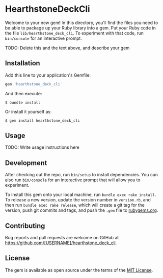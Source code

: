 # HearthstoneDeckCli

Welcome to your new gem! In this directory, you'll find the files you need to be able to package up your Ruby library into a gem. Put your Ruby code in the file `lib/hearthstone_deck_cli`. To experiment with that code, run `bin/console` for an interactive prompt.

TODO: Delete this and the text above, and describe your gem

## Installation

Add this line to your application's Gemfile:

```ruby
gem 'hearthstone_deck_cli'
```

And then execute:

    $ bundle install

Or install it yourself as:

    $ gem install hearthstone_deck_cli

## Usage

TODO: Write usage instructions here

## Development

After checking out the repo, run `bin/setup` to install dependencies. You can also run `bin/console` for an interactive prompt that will allow you to experiment.

To install this gem onto your local machine, run `bundle exec rake install`. To release a new version, update the version number in `version.rb`, and then run `bundle exec rake release`, which will create a git tag for the version, push git commits and tags, and push the `.gem` file to [rubygems.org](https://rubygems.org).

## Contributing

Bug reports and pull requests are welcome on GitHub at https://github.com/[USERNAME]/hearthstone_deck_cli.


## License

The gem is available as open source under the terms of the [MIT License](https://opensource.org/licenses/MIT).
